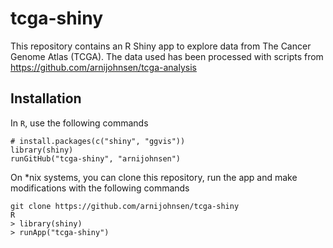 # tcga-shiny
This repository contains an R Shiny app to explore data from The Cancer
Genome Atlas (TCGA). The data used has been processed with scripts from
https://github.com/arnijohnsen/tcga-analysis

## Installation
In `R`, use the following commands
```
# install.packages(c("shiny", "ggvis"))
library(shiny)
runGitHub("tcga-shiny", "arnijohnsen")
```
On \*nix systems, you can clone this repository, run the app and make
modifications with the following commands
```
git clone https://github.com/arnijohnsen/tcga-shiny
R
> library(shiny)
> runApp("tcga-shiny")
```

